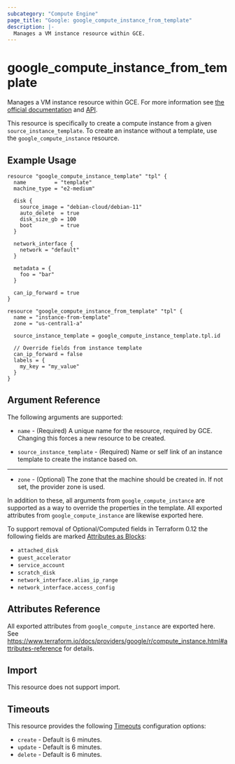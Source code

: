 ```yaml
---
subcategory: "Compute Engine"
page_title: "Google: google_compute_instance_from_template"
description: |-
  Manages a VM instance resource within GCE.
---
```


# google\_compute\_instance\_from\_template

Manages a VM instance resource within GCE. For more information see
[the official documentation](https://cloud.google.com/compute/docs/instances)
and
[API](https://cloud.google.com/compute/docs/reference/latest/instances).

This resource is specifically to create a compute instance from a given
`source_instance_template`. To create an instance without a template, use the
`google_compute_instance` resource.


## Example Usage

```hcl
resource "google_compute_instance_template" "tpl" {
  name         = "template"
  machine_type = "e2-medium"

  disk {
    source_image = "debian-cloud/debian-11"
    auto_delete  = true
    disk_size_gb = 100
    boot         = true
  }

  network_interface {
    network = "default"
  }

  metadata = {
    foo = "bar"
  }

  can_ip_forward = true
}

resource "google_compute_instance_from_template" "tpl" {
  name = "instance-from-template"
  zone = "us-central1-a"

  source_instance_template = google_compute_instance_template.tpl.id

  // Override fields from instance template
  can_ip_forward = false
  labels = {
    my_key = "my_value"
  }
}
```

## Argument Reference

The following arguments are supported:

* `name` - (Required) A unique name for the resource, required by GCE.
    Changing this forces a new resource to be created.

* `source_instance_template` - (Required) Name or self link of an instance
  template to create the instance based on.

- - -

* `zone` - (Optional) The zone that the machine should be created in. If not
  set, the provider zone is used.

In addition to these, all arguments from `google_compute_instance` are supported
as a way to override the properties in the template. All exported attributes
from `google_compute_instance` are likewise exported here.

To support removal of Optional/Computed fields in Terraform 0.12 the following fields
are marked [Attributes as Blocks](/docs/configuration/attr-as-blocks.html):

* `attached_disk`
* `guest_accelerator`
* `service_account`
* `scratch_disk`
* `network_interface.alias_ip_range`
* `network_interface.access_config`

## Attributes Reference

All exported attributes from `google_compute_instance` are exported here.
See https://www.terraform.io/docs/providers/google/r/compute_instance.html#attributes-reference
for details.

## Import

This resource does not support import.

## Timeouts

This resource provides the following
[Timeouts](/docs/configuration/resources.html#timeouts) configuration options:

- `create` - Default is 6 minutes.
- `update` - Default is 6 minutes.
- `delete` - Default is 6 minutes.

